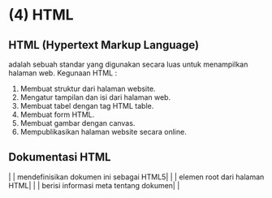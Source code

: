 # (4) HTML

## HTML (Hypertext Markup Language)
adalah sebuah standar yang digunakan secara luas untuk menampilkan halaman web.
Kegunaan HTML :
1. Membuat struktur dari halaman website.
2. Mengatur tampilan dan isi dari halaman web.
3. Membuat tabel dengan tag HTML table.
4. Membuat form HTML.
5. Membuat gambar dengan canvas.
6. Mempublikasikan halaman website secara online.

## Dokumentasi HTML
|<!DOCTYPE html> | mendefinisikan dokumen ini sebagai HTML5|
|<html> | elemen root dari halaman HTML|
|<head> | berisi informasi meta tentang dokumen|
|<title> | menentukan judul untuk dokumen|
|<body> | berisi konten halaman yang terlihat|

## Styling
<strong>membuat text lebih tebal</strong>
<em>penekanan pada text menjadi italic</em>
<s>membuat text dengan garis tercoret</s>
<br/>(line break, untuk membuat garis baru)

## List HTML
Ada dua jenis List dalam HTML:
1. Ordered List adalah list yang berurut. ( <ol> )
2. Unordered List adalah list yang tak terurut. (<ul>)
Setiap list item pada Ordered List dan Unordered List dideklarasikan  menggunakan tag <li>.

## Tag Table 
- Membuat table pada HTML menggunakan tag <table></table>
- Setiap baris table di deklarasikan menggunakan <tr></tr>
- Setiap kolom table di deklarasikan menggunakan <td></td>
- Untuk kolom pada tabel header menggunakan <th></th>